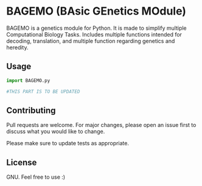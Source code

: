 # BAGEMO (BAsic GEnetics MOdule)

BAGEMO is a genetics module for Python.  It is made to simplify multiple Computational Biology Tasks. Includes multiple functions intended for decoding, translation, and multiple function regarding genetics and heredity.

## Usage

```python
import BAGEMO.py

#THIS PART IS TO BE UPDATED
```

## Contributing
Pull requests are welcome. For major changes, please open an issue first to discuss what you would like to change.

Please make sure to update tests as appropriate.

## License
GNU. Feel free to use :)
